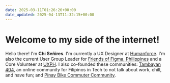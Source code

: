 ```yaml
---
date: 2025-03-11T01:26:26+00:00
date_updated: 2025-04-13T11:32:15+00:00
---
```

# Welcome to my side of the internet!

Hello there! I'm **Chi Señires**. I'm currently a UX Designer at [Humanforce](https://humanforce.com). I'm also the current User Group Leader for [Friends of Figma, Philippines](https://friends.figma.com/philippines) and a Core Volunteer at [UXPH](https://uxph.org). I also co-founded these communities: [Tambayan 404](https://tambayan404.com), an online community for Filipinos in Tech to not talk about work, chill, and have fun; and [Pinay Bike Commuter Community](https://fb.com/groups/pinaybikecommutercommunity).